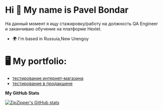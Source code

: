 Hi 👋 My name is Pavel Bondar
=============================

На данный момент я ищу стажировку/работу на должность QA Engineer и заканчиваю обучение на платформе Hexlet.

* 🌍  I'm based in Russuia,New Urengoy

🖥️  My portfolio:
=============================
* [тестирование интернет-магазина](http://https://github.com/ZipZipper/qa-engineer-project-84)
* [тестирование в продакшене](https://github.com/ZipZipper/qa-engineer-project-85)

<b>My GitHub Stats</b>

<a href="http://www.github.com/ZipZipper"><img src="https://github-readme-stats.vercel.app/api?username=ZipZipper&show_icons=true&hide=&count_private=true&title_color=0891b2&text_color=ffffff&icon_color=0891b2&bg_color=1c1917&hide_border=true&show_icons=true" alt="ZipZipper's GitHub stats" /></a>
